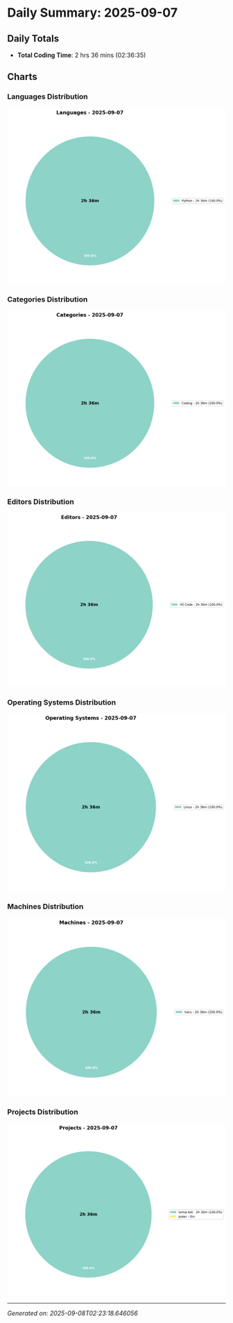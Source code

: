 # Daily Summary: 2025-09-07

## Daily Totals
- **Total Coding Time**: 2 hrs 36 mins (02:36:35)

## Charts

### Languages Distribution
![Languages](/charts/languages_-_2025-09-07.png)

### Categories Distribution
![Categories](/charts/categories_-_2025-09-07.png)

### Editors Distribution
![Editors](/charts/editors_-_2025-09-07.png)

### Operating Systems Distribution
![Operating Systems](/charts/operating_systems_-_2025-09-07.png)

### Machines Distribution
![Machines](/charts/machines_-_2025-09-07.png)

### Projects Distribution
![Projects](/charts/projects_-_2025-09-07.png)

---
*Generated on: 2025-09-08T02:23:18.646056*
